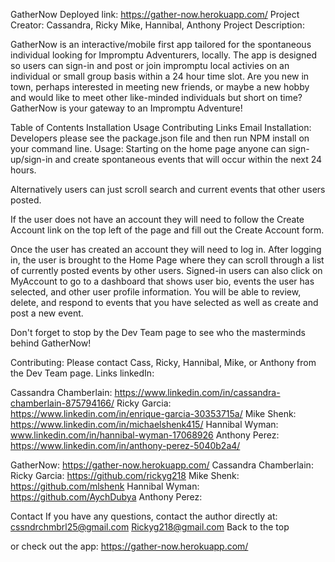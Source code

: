 GatherNow
Deployed link: https://gather-now.herokuapp.com/
Project Creator:
Cassandra, Ricky Mike, Hannibal, Anthony
Project Description:

GatherNow is an interactive/mobile first app tailored for the spontaneous individual looking for Impromptu Adventurers, locally. The app is designed so users can sign-in and post or join impromptu local activies on an individual or small group basis within a 24 hour time slot. Are you new in town, perhaps interested in meeting new friends, or maybe a new hobby and would like to meet other like-minded individuals but short on time?  GatherNow is your gateway to an Impromptu Adventure!

Table of Contents
Installation
Usage
Contributing
Links
Email
Installation:
Developers please see the package.json file and then run NPM install on your command line.
Usage:
Starting on the home page anyone can sign-up/sign-in and create spontaneous events that will occur within the next 24 hours.

Alternatively users can just scroll search and current events that other users posted.

If the user does not have an account they will need to follow the Create Account link on the top left of the page and fill out the Create Account form.

Once the user has created an account they will need to log in. After logging in, the user is brought to the Home Page where they can scroll through a list of currently posted events by other users. Signed-in users can also click on MyAccount to go to a dashboard that shows user bio, events the user has selected, and other user profile information.
You will be able to review, delete, and respond to events that you have selected as well as create and post a new event.

Don't forget to stop by the Dev Team page to see who the masterminds behind GatherNow!

Contributing:
Please contact Cass, Ricky, Hannibal, Mike, or Anthony from the Dev Team page.
Links
linkedIn:

Cassandra Chamberlain: https://www.linkedin.com/in/cassandra-chamberlain-875794166/
Ricky Garcia: https://www.linkedin.com/in/enrique-garcia-30353715a/
Mike Shenk: https://www.linkedin.com/in/michaelshenk415/
Hannibal Wyman: www.linkedin.com/in/hannibal-wyman-17068926
Anthony Perez: https://www.linkedin.com/in/anthony-perez-5040b2a4/

GatherNow: https://gather-now.herokuapp.com/
Cassandra Chamberlain: 
Ricky Garcia: https://github.com/rickyg218
Mike Shenk: https://github.com/mlshenk
Hannibal Wyman: https://github.com/AychDubya
Anthony Perez:

Contact
If you have any questions, contact the author directly at:
cssndrchmbrl25@gmail.com
Rickyg218@gmail.com
Back to the top

or check out the app: https://gather-now.herokuapp.com/
